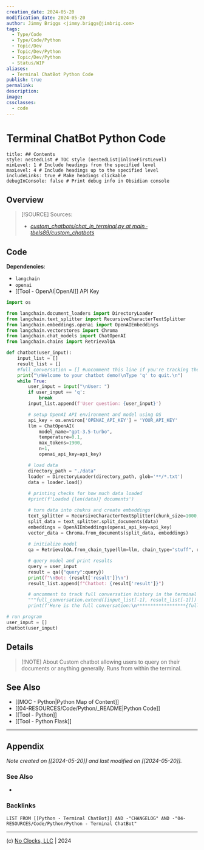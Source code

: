 ```yaml
---
creation_date: 2024-05-20
modification_date: 2024-05-20
author: Jimmy Briggs <jimmy.briggs@jimbrig.com>
tags:
  - Type/Code
  - Type/Code/Python
  - Topic/Dev
  - Topic/Dev/Python
  - Topic/Dev/Python
  - Status/WIP
aliases:
  - Terminal ChatBot Python Code
publish: true
permalink:
description:
image:
cssclasses:
  - code
---
```


# Terminal ChatBot Python Code

```table-of-contents
title: ## Contents 
style: nestedList # TOC style (nestedList|inlineFirstLevel)
minLevel: 1 # Include headings from the specified level
maxLevel: 4 # Include headings up to the specified level
includeLinks: true # Make headings clickable
debugInConsole: false # Print debug info in Obsidian console
```

## Overview

> [!SOURCE] Sources:
> - *[custom\_chatbots/chat\_in\_terminal.py at main · tbels89/custom\_chatbots](https://github.com/tbels89/custom_chatbots/blob/main/chat_in_terminal.py)*

## Code

**Dependencies**:
- `langchain`
- `openai`
- [[Tool - OpenAI|OpenAI]] API Key

```python
import os

from langchain.document_loaders import DirectoryLoader
from langchain.text_splitter import RecursiveCharacterTextSplitter
from langchain.embeddings.openai import OpenAIEmbeddings
from langchain.vectorstores import Chroma
from langchain.chat_models import ChatOpenAI
from langchain.chains import RetrievalQA

def chatbot(user_input):    
    input_list = [] 
    result_list = []
    #full_conversation = [] #uncomment this line if you're tracking the full conversation and uncomment the section below 
    print("\nWelcome to your chatbot demo!\nType 'q' to quit.\n")
    while True:
        user_input = input("\nUser: ")
        if user_input == 'q':
            break
        input_list.append(f'User question: {user_input}') 

        # setup OpenAI API environment and model using OS
        api_key = os.environ['OPENAI_API_KEY'] = 'YOUR_API_KEY'
        llm = ChatOpenAI(
            model_name="gpt-3.5-turbo",
            temperature=0.1,
            max_tokens=1900,
            n=1,
            openai_api_key=api_key)

        # load data
        directory_path = "./data"
        loader = DirectoryLoader(directory_path, glob='**/*.txt')
        data = loader.load()
            
        # printing checks for how much data loaded 
        #print(f'Loaded {len(data)} documents')

        # turn data into chukns and create embeddings
        text_splitter = RecursiveCharacterTextSplitter(chunk_size=1000, chunk_overlap=0)
        split_data = text_splitter.split_documents(data)
        embeddings = OpenAIEmbeddings(openai_api_key=api_key)
        vector_data = Chroma.from_documents(split_data, embeddings)
        
        # initialize model
        qa = RetrievalQA.from_chain_type(llm=llm, chain_type="stuff", retriever=vector_data.as_retriever())

        # query model and print results
        query = user_input
        result = qa({"query":query})
        print(f"\nBot: {result['result']}\n")
        result_list.append(f"Chatbot: {result['result']}")

        # uncomment to track full conversation history in the terminal
        """full_conversation.extend([input_list[-1], result_list[-1]])
        print(f'Here is the full conversation:\n******************{full_conversation}*************************\n')"""

# run program
user_input = []
chatbot(user_input)
```

## Details

> [!NOTE] About
> Custom chatbot allowing users to query on their documents or anything generally. Runs from within the terminal.

## See Also

- [[MOC - Python|Python Map of Content]]
- [[04-RESOURCES/Code/Python/_README|Python Code]]
- [[Tool - Python]]
- [[Tool - Python Flask]]


***

## Appendix

*Note created on [[2024-05-20]] and last modified on [[2024-05-20]].*

### See Also

- 

### Backlinks

```dataview
LIST FROM [[Python - Terminal ChatBot]] AND -"CHANGELOG" AND -"04-RESOURCES/Code/Python/Python - Terminal ChatBot"
```

***

(c) [No Clocks, LLC](https://github.com/noclocks) | 2024